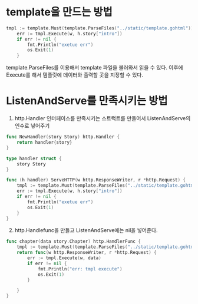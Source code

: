 # template을 만드는 방법

```go
tmpl := template.Must(template.ParseFiles("../static/template.gohtml"))
    err := tmpl.Execute(w, h.story["intro"])
    if err != nil {
        fmt.Println("exetue err")
        os.Exit(1)
    }
```

template.ParseFiles를 이용해서 template 파일을 불러와서 읽을 수 있다. 이후에 Execute를 해서 템플릿에 데이터와 출력할 곳을 지정할 수 있다.

# ListenAndServe를 만족시키는 방법

1. http.Handler 인터페이스를 만족시키는 스트럭트를 만들어서 ListenAndServe의 인수로 넣어주기

```go
func NewHandler(story Story) http.Handler {
    return handler{story}
}

type handler struct {
    story Story
}

func (h handler) ServeHTTP(w http.ResponseWriter, r *http.Request) {
    tmpl := template.Must(template.ParseFiles("../static/template.gohtml"))
    err := tmpl.Execute(w, h.story["intro"])
    if err != nil {
        fmt.Println("exetue err")
        os.Exit(1)
    }
}
```

2.  http.Handlefunc을 만들고 ListenAndServe에는 nil을 넣어준다.

```go
func chapter(data story.Chapter) http.HandlerFunc {
    tmpl := template.Must(template.ParseFiles("../static/template.gohtml"))
    return func(w http.ResponseWriter, r *http.Request) {
        err := tmpl.Execute(w, data)
        if err != nil {
            fmt.Println("err: tmpl execute")
            os.Exit(1)
        }

    }
}
```
